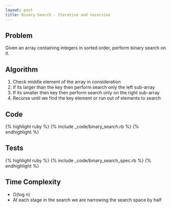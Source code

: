 ```yaml
---
layout: post
title: Binary Search - Iterative and recursive
---
```


## Problem

Given an array containing integers in sorted order, perform binary search on it.

## Algorithm

1. Check middle element of the array in consideration
2. If its larger than the key then perform search only the left sub-array
3. If its smaller then key then perform search only on the right sub-array
4. Recurse until we find the key element or run out of elements to search

## Code

{% highlight ruby %}
{% include _code/binary_search.rb %}
{% endhighlight %}

## Tests

{% highlight ruby %}
{% include _code/binary_search_spec.rb %}
{% endhighlight %}

## Time Complexity

- O(log n)
- At each stage in the search we are narrowing the search space by half

